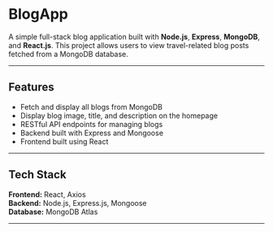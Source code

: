#  BlogApp

A simple full-stack blog application built with **Node.js**, **Express**, **MongoDB**, and **React.js**. This project allows users to view travel-related blog posts fetched from a MongoDB database.

---

## Features

- Fetch and display all blogs from MongoDB
- Display blog image, title, and description on the homepage
- RESTful API endpoints for managing blogs
- Backend built with Express and Mongoose
- Frontend built using React

---

## Tech Stack

**Frontend:** React, Axios  
**Backend:** Node.js, Express.js, Mongoose  
**Database:** MongoDB Atlas

---


